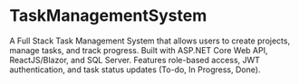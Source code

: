 # TaskManagementSystem
A Full Stack Task Management System that allows users to create projects, manage tasks, and track progress. Built with ASP.NET Core Web API, ReactJS/Blazor, and SQL Server. Features role-based access, JWT authentication, and task status updates (To-do, In Progress, Done).

